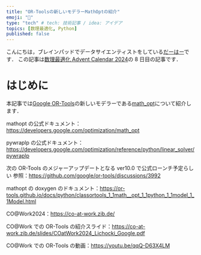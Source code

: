 ```yaml
---
title: "OR-Toolsの新しいモデラーMathOptの紹介"
emoji: "💭"
type: "tech" # tech: 技術記事 / idea: アイデア
topics: [数理最適化, Python]
published: false
---
```


こんにちは，ブレインパッドでデータサイエンティストをしている[だーはー](https://twitter.com/H_A_ust)です．
この記事は[数理最適化 Advent Calendar 2024](https://qiita.com/advent-calendar/2024/mathematical-optimization)の 8 日目の記事です．

# はじめに

本記事では[Google OR-Tools](https://developers.google.com/optimization)の新しいモデラーである[math_opt](https://developers.google.com/optimization/math_opt)について紹介します．

mathopt の公式ドキュメント：https://developers.google.com/optimization/math_opt

pywraplp の公式ドキュメント：https://developers.google.com/optimization/reference/python/linear_solver/pywraplp

次の OR-Tools のメジャーアップデートとなる ver10.0 で公式ローンチ予定らしい
参照：https://github.com/google/or-tools/discussions/3992

mathopt の doxygen のドキュメント：https://or-tools.github.io/docs/python/classortools_1_1math__opt_1_1python_1_1model_1_1Model.html

CO@Work2024：https://co-at-work.zib.de/

CO@Work での OR-Tools の紹介スライド：https://co-at-work.zib.de/slides/COatWork2024_Lichocki_Google.pdf

CO@Work での OR-Tools の動画：https://youtu.be/qqQ-D63X4LM
